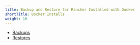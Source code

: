 ```yaml
---
title: Backup and Restore for Rancher Installed with Docker
shortTitle: Docker Installs
weight: 10
---
```


- [Backups](./docker-backups)
- [Restores](./docker-restores)